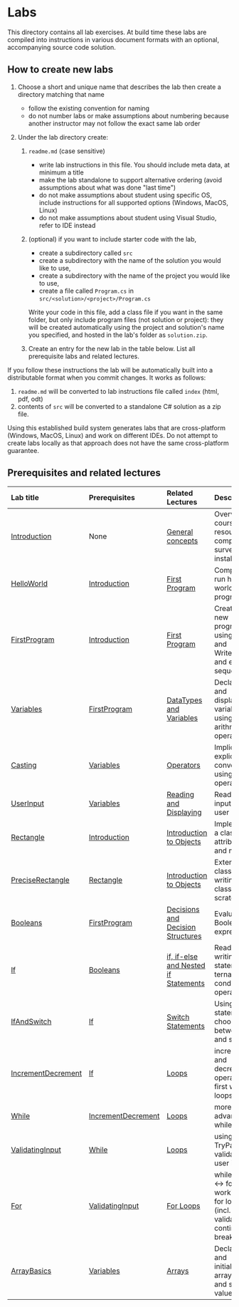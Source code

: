 # Labs

This directory contains all lab exercises. At build time these labs are compiled into instructions in various document formats with an optional, accompanying source code solution. 

## How to create new labs

1. Choose a short and unique name that describes the lab then create a directory matching that name
    - follow the existing convention for naming
    - do not number labs or make assumptions about numbering because another instructor may not follow the exact same lab order
     
2. Under the lab directory create:

    1. `readme.md` (case sensitive) 
        - write lab instructions in this file. You should include meta data, at minimum a title
        - make the lab standalone to support alternative ordering (avoid assumptions about what was done "last time")
        - do not make assumptions about student using specific OS, include instructions for all supported options (Windows, MacOS, Linux)
        - do not make assumptions about student using Visual Studio, refer to IDE instead
        
    2. (optional) if you want to include starter code with the lab,
        - create a subdirectory called `src`
        - create a subdirectory with the name of the solution you would like to use,
        - create a subdirectory with the name of the project you would like to use,
        - create a file called `Program.cs` in `src/<solution>/<project>/Program.cs`
    
        Write your code in this file, add a class file if you want in the same folder, but only include program files (not solution or project): they will be created automatically using the project and solution's name you specified, and hosted in the lab's folder as `solution.zip`.

    3. Create an entry for the new lab in the table below. List all prerequisite labs and related lectures.

If you follow these instructions the lab will be automatically built into a distributable format when you commit changes. It works as follows:

1. `readme.md` will be converted to lab instructions file called `index` (html, pdf, odt)
2. contents of `src` will be converted to a standalone C# solution as a zip file. 

Using this established build system generates labs that are cross-platform (Windows, MacOS, Linux) and work on different IDEs. Do not attempt to create labs locally as that approach does not have the same cross-platform guarantee.

## Prerequisites and related lectures

<!-- Add a short description of what each lab contains. Also list prerequisite labs and add a link to related lecture notes. -->

| Lab title | Prerequisites | Related Lectures |  Description |
| :--- | :--- | :--- | :--- |
| [Introduction](/labs/Introduction) | None | [General concepts](/lectures/010_general_concepts) | Overview of course resources, complete survey and install IDE |
| [HelloWorld](/labs/HelloWorld) | [Introduction](/labs/Introduction) | [First Program](/lectures/020_first_program) | Compile and run hello world program |
| [FirstProgram](/labs/FirstProgram) | [Introduction](/labs/Introduction) | [First Program](/lectures/020_first_program) | Creating a new program, using Write and WriteLine and escape sequences |
| [Variables](/labs/Variables) | [FirstProgram](/labs/FirstProgram) | [DataTypes and Variables](/lectures/030_datatypes_and_variables) | Declaring and displaying variables and using arithmetic operators |
| [Casting](/labs/Casting) | [Variables](/labs/Variables) | [Operators](/lectures/040_operators) | Implicit and explicit type conversion, using cast operator |
| [UserInput](/labs/UserInput) | [Variables](/labs/Variables) | [Reading and Displaying](/lectures/050_reading_and_displaying) | Reading input from user |
| [Rectangle](/labs/Rectangle) | [Introduction](/labs/Introduction) | [Introduction to Objects](/lectures/060_object_oriented_intro) | Implementing a class with attributes and methods |
| [PreciseRectangle](/labs/PreciseRectangle) | [Rectangle](/labs/Rectangle) | [Introduction to Objects](/lectures/060_object_oriented_intro) | Extending a class and writing a class from scratch |
| [Booleans](/labs/Booleans) | [FirstProgram](/labs/FirstProgram) | [Decisions and Decision Structures](/lectures/080_decisions_booleans_and_comparisons) | Evaluating Boolean expressions |
| [If](/labs/If) | [Booleans](/labs/Booleans) | [if, if-else and Nested if Statements](/lectures/090_if) | Reading and writing if statements; ternary conditional operator |
| [IfAndSwitch](/labs/IfAndSwitch) | [If](/labs/If) | [Switch Statements](/lectures/100_switch) | Using switch statement, choosing between if and switch |
| [IncrementDecrement](/labs/IncrementDecrement) | [If](/labs/If) | [Loops](/lectures/110_while_loops_and_vocabulary) | increment and decrement operators, first while loops |
| [While](/labs/While) | [IncrementDecrement](/labs/IncrementDecrement) | [Loops](/lectures/110_while_loops_and_vocabulary) | more advanced while loops |
| [ValidatingInput](/labs/ValidatingInput) | [While](/labs/While) | [Loops](/lectures/110_while_loops_and_vocabulary) | using TryParse and validating user input |
| [For](/labs/For) | [ValidatingInput](/labs/ValidatingInput) | [For Loops](/lectures/150_for_loops) | while loops ↔ for loops, working with for loops (incl. validation); continue, break |
| [ArrayBasics](/labs/ArrayBasics) | [Variables](/labs/Variables) | [Arrays](/lectures/140_arrays) | Declaring and initializing arrays, get and set array values |